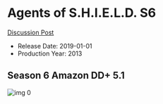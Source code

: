 # Agents of S.H.I.E.L.D. S6

[Discussion Post](https://www.avsforum.com/threads/bass-eq-for-filtered-movies.2995212/post-58460626)

* Release Date: 2019-01-01
* Production Year: 2013

## Season 6 Amazon DD+ 5.1

![img 0](https://i.imgur.com/oNY1KRe.jpg)


